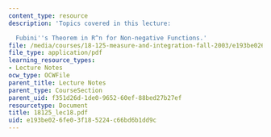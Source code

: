 ```yaml
---
content_type: resource
description: 'Topics covered in this lecture:

  Fubini''s Theorem in R^n for Non-negative Functions.'
file: /media/courses/18-125-measure-and-integration-fall-2003/e193be026fe03f185224c66bd6b1dd9c_18125_lec18.pdf
file_type: application/pdf
learning_resource_types:
- Lecture Notes
ocw_type: OCWFile
parent_title: Lecture Notes
parent_type: CourseSection
parent_uid: f351d26d-1de0-9652-60ef-88bed27b27ef
resourcetype: Document
title: 18125_lec18.pdf
uid: e193be02-6fe0-3f18-5224-c66bd6b1dd9c
---
```

